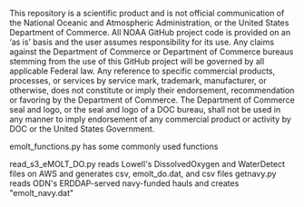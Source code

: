 This repository is a scientific product and is not official communication of the National Oceanic and Atmospheric Administration, or the United States Department of Commerce. All NOAA GitHub project code is provided on an ‘as is’ basis and the user assumes responsibility for its use. Any claims against the Department of Commerce or Department of Commerce bureaus stemming from the use of this GitHub project will be governed by all applicable Federal law. Any reference to specific commercial products, processes, or services by service mark, trademark, manufacturer, or otherwise, does not constitute or imply their endorsement, recommendation or favoring by the Department of Commerce. The Department of Commerce seal and logo, or the seal and logo of a DOC bureau, shall not be used in any manner to imply endorsement of any commercial product or activity by DOC or the United States Government.

emolt_functions.py has some commonly used functions 

read_s3_eMOLT_DO.py reads Lowell's DissolvedOxygen and WaterDetect files on AWS and generates csv, emolt_do.dat, and csv files
getnavy.py reads ODN's ERDDAP-served navy-funded hauls and creates "emolt_navy.dat"
